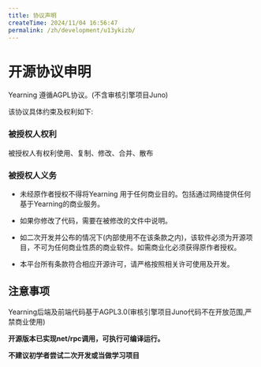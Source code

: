 ```yaml
---
title: 协议声明
createTime: 2024/11/04 16:56:47
permalink: /zh/development/u13ykizb/
---
```


# 开源协议申明

Yearning 遵循AGPL协议。(不含审核引擎项目Juno)

该协议具体约束及权利如下:

### 被授权人权利

被授权人有权利使用、复制、修改、合并、散布

### 被授权人义务

* 未经原作者授权不得将Yearning 用于任何商业目的。包括通过网络提供任何基于Yearning的商业服务。

* 如果你修改了代码，需要在被修改的文件中说明。

* 如二次开发并公布的情况下(内部使用不在该条款之内)，该软件必须为开源项目，不可为任何商业性质的商业软件。如需商业化必须获得原作者授权。

* 本平台所有条款符合相应开源许可，请严格按照相关许可使用及开发。

## 注意事项

Yearning后端及前端代码基于AGPL3.0(审核引擎项目Juno代码不在开放范围,严禁商业使用)

**开源版本已实现net/rpc调用，可执行可编译运行。**

**不建议初学者尝试二次开发或当做学习项目**

